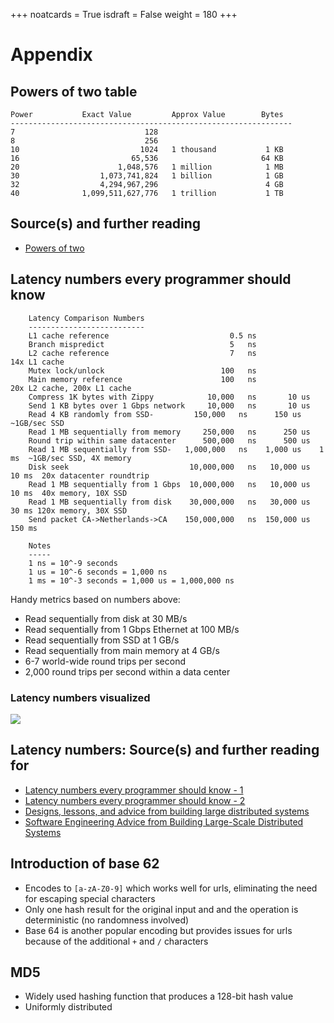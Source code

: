 +++
noatcards = True
isdraft = False
weight = 180
+++

# Appendix

## Powers of two table

```
Power           Exact Value         Approx Value        Bytes
---------------------------------------------------------------
7                             128
8                             256
10                           1024   1 thousand           1 KB
16                         65,536                       64 KB
20                      1,048,576   1 million            1 MB
30                  1,073,741,824   1 billion            1 GB
32                  4,294,967,296                        4 GB
40              1,099,511,627,776   1 trillion           1 TB
```

## Source(s) and further reading

- [Powers of two](https://en.wikipedia.org/wiki/Power_of_two) 


## Latency numbers every programmer should know

```    
    Latency Comparison Numbers
    --------------------------
    L1 cache reference                           0.5 ns
    Branch mispredict                            5   ns
    L2 cache reference                           7   ns                      14x L1 cache
    Mutex lock/unlock                          100   ns
    Main memory reference                      100   ns                      20x L2 cache, 200x L1 cache
    Compress 1K bytes with Zippy            10,000   ns       10 us
    Send 1 KB bytes over 1 Gbps network     10,000   ns       10 us
    Read 4 KB randomly from SSD-         150,000   ns      150 us          ~1GB/sec SSD
    Read 1 MB sequentially from memory     250,000   ns      250 us
    Round trip within same datacenter      500,000   ns      500 us
    Read 1 MB sequentially from SSD-   1,000,000   ns    1,000 us    1 ms  ~1GB/sec SSD, 4X memory
    Disk seek                           10,000,000   ns   10,000 us   10 ms  20x datacenter roundtrip
    Read 1 MB sequentially from 1 Gbps  10,000,000   ns   10,000 us   10 ms  40x memory, 10X SSD
    Read 1 MB sequentially from disk    30,000,000   ns   30,000 us   30 ms 120x memory, 30X SSD
    Send packet CA->Netherlands->CA    150,000,000   ns  150,000 us  150 ms
    
    Notes
    -----
    1 ns = 10^-9 seconds
    1 us = 10^-6 seconds = 1,000 ns
    1 ms = 10^-3 seconds = 1,000 us = 1,000,000 ns
```

Handy metrics based on numbers above:

- Read sequentially from disk at 30 MB/s
- Read sequentially from 1 Gbps Ethernet at 100 MB/s
- Read sequentially from SSD at 1 GB/s
- Read sequentially from main memory at 4 GB/s
- 6-7 world-wide round trips per second
- 2,000 round trips per second within a data center

### Latency numbers visualized

![](https://camo.githubusercontent.com/77f72259e1eb58596b564d1ad823af1853bc60a3/687474703a2f2f692e696d6775722e636f6d2f6b307431652e706e67) 

## Latency numbers: Source(s) and further reading for 

- [Latency numbers every programmer should know - 1](https://gist.github.com/jboner/2841832) 
- [Latency numbers every programmer should know - 2](https://gist.github.com/hellerbarde/2843375) 
- [Designs, lessons, and advice from building large distributed systems](http://www.cs.cornell.edu/projects/ladis2009/talks/dean-keynote-ladis2009.pdf) 
- [Software Engineering Advice from Building Large-Scale Distributed Systems](https://static.googleusercontent.com/media/research.google.com/en//people/jeff/stanford-295-talk.pdf) 

## Introduction of base 62
- Encodes to `[a-zA-Z0-9]` which works well for urls, eliminating the need for escaping special characters
- Only one hash result for the original input and and the operation is deterministic (no randomness involved) 
- Base 64 is another popular encoding but provides issues for urls because of the additional `+` and `/` characters

## MD5

- Widely used hashing function that produces a 128-bit hash value
- Uniformly distributed